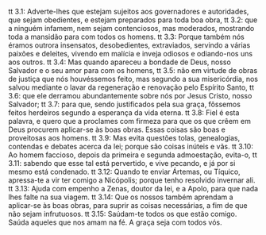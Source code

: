 tt 3.1: Adverte-lhes que estejam sujeitos aos governadores e autoridades, que sejam obedientes, e estejam preparados para toda boa obra,
tt 3.2: que a ninguém infamem, nem sejam contenciosos, mas moderados, mostrando toda a mansidão para com todos os homens.
tt 3.3: Porque também nós éramos outrora insensatos, desobedientes, extraviados, servindo a várias paixões e deleites, vivendo em malícia e inveja odiosos e odiando-nos uns aos outros.
tt 3.4: Mas quando apareceu a bondade de Deus, nosso Salvador e o seu amor para com os homens,
tt 3.5: não em virtude de obras de justiça que nós houvéssemos feito, mas segundo a sua misericórdia, nos salvou mediante o lavar da regeneração e renovação pelo Espírito Santo,
tt 3.6: que ele derramou abundantemente sobre nós por Jesus Cristo, nosso Salvador;
tt 3.7: para que, sendo justificados pela sua graça, fôssemos feitos herdeiros segundo a esperança da vida eterna.
tt 3.8: Fiel é esta palavra, e quero que a proclames com firmeza para que os que crêem em Deus procurem aplicar-se às boas obras. Essas coisas são boas e proveitosas aos homens.
tt 3.9: Mas evita questões tolas, genealogias, contendas e debates acerca da lei; porque são coisas inúteis e vãs.
tt 3.10: Ao homem faccioso, depois da primeira e segunda admoestação, evita-o,
tt 3.11: sabendo que esse tal está pervertido, e vive pecando, e já por si mesmo está condenado.
tt 3.12: Quando te enviar Ártemas, ou Tíquico, apressa-te a vir ter comigo a Nicópolis; porque tenho resolvido invernar ali.
tt 3.13: Ajuda com empenho a Zenas, doutor da lei, e a Apolo, para que nada lhes falte na sua viagem.
tt 3.14: Que os nossos também aprendam a aplicar-se às boas obras, para suprir as coisas necessárias, a fim de que não sejam infrutuosos.
tt 3.15: Saúdam-te todos os que estão comigo. Saúda aqueles que nos amam na fé. A graça seja com todos vós.
